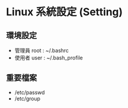 # Linux 系統設定 (Setting)

## 環境設定

* 管理員 root : ~/.bashrc
* 使用者 user : ~/.bash_profile

## 重要檔案

* /etc/passwd
* /etc/group